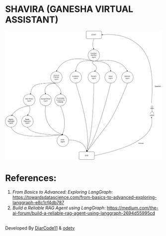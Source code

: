 # **SHAVIRA (GANESHA VIRTUAL ASSISTANT)**

![Roundmap Langgrap Shavira](/assets/images/SHAVIRA%20ROUNDMAP%20AGENT.png)

# References:

1. _From Basics to Advanced: Exploring LangGraph_: https://towardsdatascience.com/from-basics-to-advanced-exploring-langgraph-e8c1cf4db787
2. _Build a Reliable RAG Agent using LangGraph_: https://medium.com/the-ai-forum/build-a-reliable-rag-agent-using-langgraph-2694d55995cd

\
Developed By [DiarCode11](https://github.com/DiarCode11) & [odetv](https://github.com/odetv)
